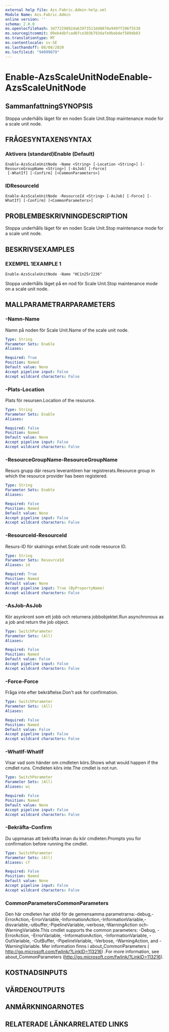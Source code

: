 ```yaml
---
external help file: Azs.Fabric.Admin-help.xml
Module Name: Azs.Fabric.Admin
online version: ''
schema: 2.0.0
ms.openlocfilehash: 3d77229892da63973513dd8870a949ff296f5538
ms.sourcegitcommit: 09eb4dbfcad6fce303b793dafe9bebdef589db03
ms.translationtype: MT
ms.contentlocale: sv-SE
ms.lasthandoff: 08/08/2020
ms.locfileid: "94099879"
---
```

# <span data-ttu-id="1b096-101">Enable-AzsScaleUnitNode</span><span class="sxs-lookup"><span data-stu-id="1b096-101">Enable-AzsScaleUnitNode</span></span>

## <span data-ttu-id="1b096-102">Sammanfattning</span><span class="sxs-lookup"><span data-stu-id="1b096-102">SYNOPSIS</span></span>
<span data-ttu-id="1b096-103">Stoppa underhålls läget för en noden Scale Unit.</span><span class="sxs-lookup"><span data-stu-id="1b096-103">Stop maintenance mode for a scale unit node.</span></span>

## <span data-ttu-id="1b096-104">FRÅGESYNTAXEN</span><span class="sxs-lookup"><span data-stu-id="1b096-104">SYNTAX</span></span>

### <span data-ttu-id="1b096-105">Aktivera (standard)</span><span class="sxs-lookup"><span data-stu-id="1b096-105">Enable (Default)</span></span>
```
Enable-AzsScaleUnitNode -Name <String> [-Location <String>] [-ResourceGroupName <String>] [-AsJob] [-Force]
 [-WhatIf] [-Confirm] [<CommonParameters>]
```

### <span data-ttu-id="1b096-106">ID</span><span class="sxs-lookup"><span data-stu-id="1b096-106">ResourceId</span></span>
```
Enable-AzsScaleUnitNode -ResourceId <String> [-AsJob] [-Force] [-WhatIf] [-Confirm] [<CommonParameters>]
```

## <span data-ttu-id="1b096-107">PROBLEMBESKRIVNING</span><span class="sxs-lookup"><span data-stu-id="1b096-107">DESCRIPTION</span></span>
<span data-ttu-id="1b096-108">Stoppa underhålls läget för en noden Scale Unit.</span><span class="sxs-lookup"><span data-stu-id="1b096-108">Stop maintenance mode for a scale unit node.</span></span>

## <span data-ttu-id="1b096-109">BESKRIVS</span><span class="sxs-lookup"><span data-stu-id="1b096-109">EXAMPLES</span></span>

### <span data-ttu-id="1b096-110">EXEMPEL 1</span><span class="sxs-lookup"><span data-stu-id="1b096-110">EXAMPLE 1</span></span>
```
Enable-AzsScaleUnitNode -Name "HC1n25r2236"
```

<span data-ttu-id="1b096-111">Stoppa underhålls läget på en nod för Scale Unit.</span><span class="sxs-lookup"><span data-stu-id="1b096-111">Stop maintenance mode on a scale unit node.</span></span>

## <span data-ttu-id="1b096-112">MALLPARAMETRAR</span><span class="sxs-lookup"><span data-stu-id="1b096-112">PARAMETERS</span></span>

### <span data-ttu-id="1b096-113">-Namn</span><span class="sxs-lookup"><span data-stu-id="1b096-113">-Name</span></span>
<span data-ttu-id="1b096-114">Namn på noden för Scale Unit.</span><span class="sxs-lookup"><span data-stu-id="1b096-114">Name of the scale unit node.</span></span>

```yaml
Type: String
Parameter Sets: Enable
Aliases:

Required: True
Position: Named
Default value: None
Accept pipeline input: False
Accept wildcard characters: False
```

### <span data-ttu-id="1b096-115">-Plats</span><span class="sxs-lookup"><span data-stu-id="1b096-115">-Location</span></span>
<span data-ttu-id="1b096-116">Plats för resursen.</span><span class="sxs-lookup"><span data-stu-id="1b096-116">Location of the resource.</span></span>

```yaml
Type: String
Parameter Sets: Enable
Aliases:

Required: False
Position: Named
Default value: None
Accept pipeline input: False
Accept wildcard characters: False
```

### <span data-ttu-id="1b096-117">-ResourceGroupName</span><span class="sxs-lookup"><span data-stu-id="1b096-117">-ResourceGroupName</span></span>
<span data-ttu-id="1b096-118">Resurs grupp där resurs leverantören har registrerats.</span><span class="sxs-lookup"><span data-stu-id="1b096-118">Resource group in which the resource provider has been registered.</span></span>

```yaml
Type: String
Parameter Sets: Enable
Aliases:

Required: False
Position: Named
Default value: None
Accept pipeline input: False
Accept wildcard characters: False
```

### <span data-ttu-id="1b096-119">-ResourceId</span><span class="sxs-lookup"><span data-stu-id="1b096-119">-ResourceId</span></span>
<span data-ttu-id="1b096-120">Resurs-ID för skalnings enhet.</span><span class="sxs-lookup"><span data-stu-id="1b096-120">Scale unit node resource ID.</span></span>

```yaml
Type: String
Parameter Sets: ResourceId
Aliases: id

Required: True
Position: Named
Default value: None
Accept pipeline input: True (ByPropertyName)
Accept wildcard characters: False
```

### <span data-ttu-id="1b096-121">-AsJob</span><span class="sxs-lookup"><span data-stu-id="1b096-121">-AsJob</span></span>
<span data-ttu-id="1b096-122">Kör asynkront som ett jobb och returnera jobbobjektet.</span><span class="sxs-lookup"><span data-stu-id="1b096-122">Run asynchronous as a job and return the job object.</span></span>

```yaml
Type: SwitchParameter
Parameter Sets: (All)
Aliases:

Required: False
Position: Named
Default value: False
Accept pipeline input: False
Accept wildcard characters: False
```

### <span data-ttu-id="1b096-123">-Force</span><span class="sxs-lookup"><span data-stu-id="1b096-123">-Force</span></span>
<span data-ttu-id="1b096-124">Fråga inte efter bekräftelse.</span><span class="sxs-lookup"><span data-stu-id="1b096-124">Don't ask for confirmation.</span></span>

```yaml
Type: SwitchParameter
Parameter Sets: (All)
Aliases:

Required: False
Position: Named
Default value: False
Accept pipeline input: False
Accept wildcard characters: False
```

### <span data-ttu-id="1b096-125">-WhatIf</span><span class="sxs-lookup"><span data-stu-id="1b096-125">-WhatIf</span></span>
<span data-ttu-id="1b096-126">Visar vad som händer om cmdleten körs.</span><span class="sxs-lookup"><span data-stu-id="1b096-126">Shows what would happen if the cmdlet runs.</span></span>
<span data-ttu-id="1b096-127">Cmdleten körs inte.</span><span class="sxs-lookup"><span data-stu-id="1b096-127">The cmdlet is not run.</span></span>

```yaml
Type: SwitchParameter
Parameter Sets: (All)
Aliases: wi

Required: False
Position: Named
Default value: None
Accept pipeline input: False
Accept wildcard characters: False
```

### <span data-ttu-id="1b096-128">-Bekräfta</span><span class="sxs-lookup"><span data-stu-id="1b096-128">-Confirm</span></span>
<span data-ttu-id="1b096-129">Du uppmanas att bekräfta innan du kör cmdleten.</span><span class="sxs-lookup"><span data-stu-id="1b096-129">Prompts you for confirmation before running the cmdlet.</span></span>

```yaml
Type: SwitchParameter
Parameter Sets: (All)
Aliases: cf

Required: False
Position: Named
Default value: None
Accept pipeline input: False
Accept wildcard characters: False
```

### <span data-ttu-id="1b096-130">CommonParameters</span><span class="sxs-lookup"><span data-stu-id="1b096-130">CommonParameters</span></span>
<span data-ttu-id="1b096-131">Den här cmdleten har stöd för de gemensamma parametrarna:-debug,-ErrorAction,-ErrorVariable,-InformationAction,-InformationVariable,-disvariable,-utbuffer,-PipelineVariable,-verbose,-WarningAction och-WarningVariable.</span><span class="sxs-lookup"><span data-stu-id="1b096-131">This cmdlet supports the common parameters: -Debug, -ErrorAction, -ErrorVariable, -InformationAction, -InformationVariable, -OutVariable, -OutBuffer, -PipelineVariable, -Verbose, -WarningAction, and -WarningVariable.</span></span> <span data-ttu-id="1b096-132">Mer information finns i about_CommonParameters ( http://go.microsoft.com/fwlink/?LinkID=113216) .</span><span class="sxs-lookup"><span data-stu-id="1b096-132">For more information, see about_CommonParameters (http://go.microsoft.com/fwlink/?LinkID=113216).</span></span>

## <span data-ttu-id="1b096-133">KOSTNADS</span><span class="sxs-lookup"><span data-stu-id="1b096-133">INPUTS</span></span>

## <span data-ttu-id="1b096-134">VÄRDEN</span><span class="sxs-lookup"><span data-stu-id="1b096-134">OUTPUTS</span></span>

## <span data-ttu-id="1b096-135">ANMÄRKNINGAR</span><span class="sxs-lookup"><span data-stu-id="1b096-135">NOTES</span></span>

## <span data-ttu-id="1b096-136">RELATERADE LÄNKAR</span><span class="sxs-lookup"><span data-stu-id="1b096-136">RELATED LINKS</span></span>
